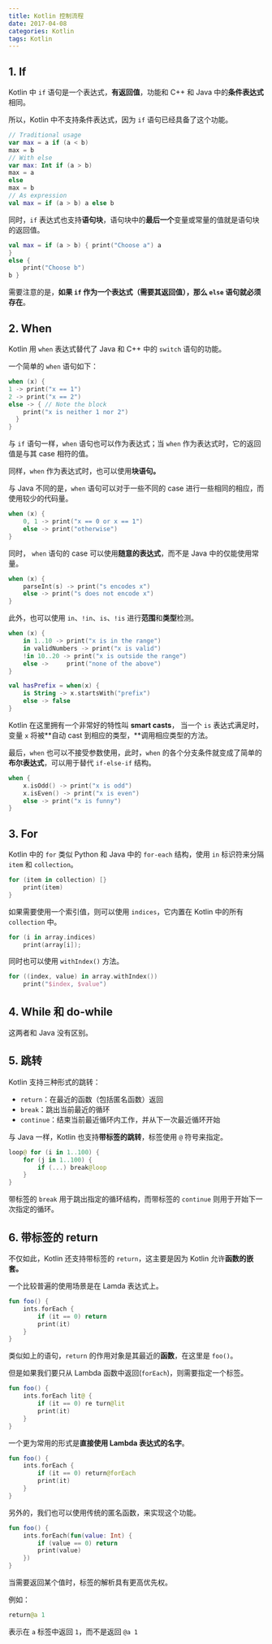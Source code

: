 ```yaml
---
title: Kotlin 控制流程
date: 2017-04-08
categories: Kotlin
tags: Kotlin
---
```


## 1. If

Kotlin 中 `if` 语句是一个表达式，**有返回值**，功能和 C++ 和 Java 中的**条件表达式**相同。

所以，Kotlin 中不支持条件表达式，因为 `if` 语句已经具备了这个功能。

```kotlin
// Traditional usage
var max = a if (a < b)
max = b
// With else
var max: Int if (a > b)
max = a
else
max = b
// As expression
val max = if (a > b) a else b
```

同时，`if` 表达式也支持**语句块**，语句块中的**最后一个**变量或常量的值就是语句块的返回值。

```kotlin
val max = if (a > b) { print("Choose a") a
}
else {
    print("Choose b")
b }
```

需要注意的是，**如果 `if` 作为一个表达式（需要其返回值），那么 `else` 语句就必须存在**。

## 2. When

Kotlin 用 `when` 表达式替代了 Java 和 C++ 中的 `switch` 语句的功能。

一个简单的 `when` 语句如下：

```kotlin
when (x) {
1 -> print("x == 1")
2 -> print("x == 2")
else -> { // Note the block
    print("x is neither 1 nor 2")
  }
}
```

与 `if` 语句一样，`when` 语句也可以作为表达式；当 `when` 作为表达式时，它的返回值是与其 case 相符的值。

同样，`when` 作为表达式时，也可以使用**块语句。**

与 Java 不同的是，`when` 语句可以对于一些不同的 case 进行一些相同的相应，而使用较少的代码量。

```kotlin
when (x) {
    0, 1 -> print("x == 0 or x == 1")
    else -> print("otherwise")
}
```

同时， `when` 语句的 case 可以使用**随意的表达式**，而不是 Java 中的仅能使用常量。

```kotlin
when (x) {
    parseInt(s) -> print("s encodes x")
    else -> print("s does not encode x")
}
```

此外，也可以使用 `in`、`!in`、`is`、`!is` 进行**范围**和**类型**检测。

```kotlin
when (x) {
    in 1..10 -> print("x is in the range")
    in validNumbers -> print("x is valid")
    !in 10..20 -> print("x is outside the range")
    else ->     print("none of the above")
}
```

```kotlin
val hasPrefix = when(x) {
    is String -> x.startsWith("prefix")
    else -> false
}
```

Kotlin 在这里拥有一个非常好的特性叫 **smart casts**，
当一个 `is` 表达式满足时，变量 `x` 将被**自动 cast 到相应的类型，**调用相应类型的方法。

最后，`when` 也可以不接受参数使用，此时，`when` 的各个分支条件就变成了简单的**布尔表达式**，可以用于替代 `if-else-if` 结构。

```kotlin
when {
    x.isOdd() -> print("x is odd")
    x.isEven() -> print("x is even")
    else -> print("x is funny")
}
```

## 3. For

Kotlin 中的 `for` 类似 Python 和 Java 中的 `for-each` 结构，使用 `in` 标识符来分隔 `item` 和 `collection`。

```kotlin
for (item in collection) [}
    print(item)
}
```

如果需要使用一个索引值，则可以使用 `indices`，它内置在 Kotlin 中的所有 `collection` 中。

```kotlin
for (i in array.indices)
    print(array[i]);
```

同时也可以使用 `withIndex()` 方法。

```kotlin
for ((index, value) in array.withIndex())
    print("$index, $value")
```

## 4. While 和 do-while

这两者和 Java 没有区别。

## 5. 跳转

Kotlin 支持三种形式的跳转：

- `return`：在最近的函数（包括匿名函数）返回
- `break`：跳出当前最近的循环
- `continue`：结束当前最近循环内工作，并从下一次最近循环开始

与 Java 一样，Kotlin 也支持**带标签的跳转**，标签使用 `@` 符号来指定。

```kotlin
loop@ for (i in 1..100) {
    for (j in 1..100) {
        if (...) break@loop
    }
}
```

带标签的 `break` 用于跳出指定的循环结构，而带标签的 `continue` 则用于开始下一次指定的循环。

## 6. 带标签的 return

不仅如此，Kotlin 还支持带标签的 `return`，这主要是因为 Kotlin 允许**函数的嵌套。**

一个比较普遍的使用场景是在 Lamda 表达式上。

```kotlin
fun foo() {
    ints.forEach {
        if (it == 0) return
        print(it)
    }
}
```

类似如上的语句，`return` 的作用对象是其最近的**函数**，在这里是 `foo()`。

但是如果我们要只从 Lambda 函数中返回(`forEach`)，则需要指定一个标签。

```kotlin
fun foo() {
    ints.forEach lit@ {
        if (it == 0) re turn@lit
        print(it)
    }
}
```

一个更为常用的形式是**直接使用 Lambda 表达式的名字**。

```kotlin
fun foo() {
    ints.forEach {
        if (it == 0) return@forEach
        print(it)
    }
}
```

另外的，我们也可以使用传统的匿名函数，来实现这个功能。

```kotlin
fun foo() {
    ints.forEach(fun(value: Int) {
        if (value == 0) return
        print(value)
    })
}
```

当需要返回某个值时，标签的解析具有更高优先权。

例如：

```kotlin
return@a 1
```

表示在 `a` 标签中返回 `1`，而不是返回 `@a 1`
